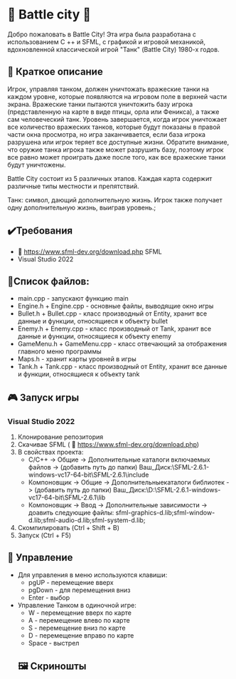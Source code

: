  # 🔰 Battle city 🔰

Добро пожаловать в Battle City! Эта игра была разработана с использованием C ++ и SFML, с графикой и игровой механикой, вдохновленной классической игрой "Танк" (Battle City) 1980-х годов.

## 📖 Краткое описание
Игрок, управляя танком, должен уничтожать вражеские танки на каждом уровне, которые появляются на игровом поле в верхней части экрана. Вражеские танки пытаются уничтожить базу игрока (представленную на карте в виде птицы, орла или Феникса), а также сам человеческий танк. Уровень завершается, когда игрок уничтожает все количество вражеских танков, которые будут показаны в правой части окна просмотра, но игра заканчивается, если база игрока разрушена или игрок теряет все доступные жизни. Обратите внимание, что оружие танка игрока также может разрушить базу, поэтому игрок все равно может проиграть даже после того, как все вражеские танки будут уничтожены.

Battle City состоит из 5 различных этапов. Каждая карта содержит различные типы местности и препятствий.

Танк: символ, дающий дополнительную жизнь. Игрок также получает одну дополнительную жизнь, выиграв уровень.;

## ✔️Требования
* :link: https://www.sfml-dev.org/download.php SFML
* Visual Studio 2022

## 📁Список файлов:
- main.cpp - запускают функцию main
- Engine.h + Engine.cpp - основные файлы, выводящие окно игры
- Bullet.h + Bullet.cpp - класс производный от Entity, хранит все данные и функции, относящиеся к объекту bullet
- Enemy.h + Enemy.cpp - класс производный от Tank, хранит все данные и функции, относящиеся к объекту enemy
- GameMenu.h + GameMenu.cpp - класс отвечающий за отображения главного меню программы
- Maps.h - хранит карты уровней в игры
- Tank.h + Tank.cpp - класс производный от Entity, хранит все данные и функции, относящиеся к объекту tank

## 🎮 Запуск игры 
### Visual Studio 2022
1) Клонирование репозитория
2) Скачивае SFML ( :link: https://www.sfml-dev.org/download.php)
3) В свойствах проекта:
    - C/C++ -> Общие -> Дополнительные каталоги включаемых файлов -> (добавить путь до папки) Ваш_Диск:\SFML-2.6.1-windows-vc17-64-bit\SFML-2.6.1\include
    - Компоновщик -> Общие -> Дополнительныекаталоги библиотек -> (добавить путь до папки) Ваш_Диск:\D:\SFML-2.6.1-windows-vc17-64-bit\SFML-2.6.1\lib
    - Компоновщик -> Ввод -> Дополнительные зависимости -> доавить следующие файлы: sfml-graphics-d.lib;sfml-window-d.lib;sfml-audio-d.lib;sfml-system-d.lib;
4) Скомпилировать (Ctrl + Shift + B)
5) Запуск (Ctrl + F5)

## 🎹 Управление
- Для управления в меню используются клавиши:
    - pgUP - перемещение вверх
    - pgDown - для перемещения вниз
    - Enter - выбор
- Управление Танком в одиночной игре:
    - W - перемещение вверх по карте
    - A - перемещение влево по карте 
    - S - перемещение вниз по карте 
    - D - перемещение вправо по карте 
    - Space - выстрел
  ## 🖼️ Скриношты
  
